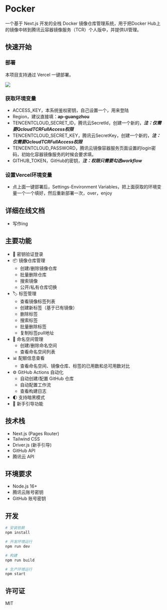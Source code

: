# Pocker

一个基于 Next.js 开发的全栈 Docker 镜像仓库管理系统，用于把Docker Hub上的镜像中转到腾讯云容器镜像服务（TCR）个人版中，并提供UI管理。

## 快速开始
### 部署

本项目支持通过 Vercel 一键部署。

[![](https://vercel.com/button)](https://vercel.com/new/clone?s=https%3A%2F%2Fgithub.com%2Fscoful%2Fpocker&showOptionalTeamCreation=false)

### 获取环境变量

- ACCESS_KEY，本系统鉴权密钥，自己设置一个，用来登陆
- Region，建议直接填：**ap-guangzhou**
- TENCENTCLOUD_SECRET_ID，腾讯云SecretId，创建一个新的，_**注：仅需要QcloudTCRFullAccess权限**_
- TENCENTCLOUD_SECRET_KEY，腾讯云SecretKey，创建一个新的，_**注：仅需要QcloudTCRFullAccess权限**_
- TENCENTCLOUD_PASSWORD，腾讯云镜像容器服务页面设置的login密码，初始化容器镜像服务的时候会要求填。
- GITHUB_TOKEN，GitHub的密钥，_**注：权限只需要勾选workflow**_

### 设置Vercel环境变量
- 点上面一键部署后，Settings-Environment Variables，把上面获取的环境变量一个一个填好，然后重新部署一次，over，enjoy

## 详细在线文档
- 写作ing

## 主要功能

- 🔐 密钥验证登录
- 📦 镜像仓库管理
    - 创建/删除镜像仓库
    - 批量删除仓库
    - 搜索镜像
    - 公开/私有仓库切换
- 🏷️ 标签管理
    - 查看镜像标签列表
    - 创建新标签（基于已有镜像）
    - 删除标签
    - 搜索标签
    - 批量删除标签
    - 复制标签pull地址
- 👥 命名空间管理
    - 创建/删除命名空间
    - 查看命名空间列表
- 📊 配额信息查看
  - 查看命名空间、镜像仓库、标签的已用数和总可用数对比
- ⚙️ GitHub Actions 自动化
    - 自动创建/配置 GitHub 仓库
    - 自动配置工作流
    - 查看构建日志
- 🌓 支持暗黑模式
- 🎯 新手引导功能

## 技术栈

- Next.js (Pages Router)
- Tailwind CSS
- Driver.js (新手引导)
- GitHub API
- 腾讯云 API

## 环境要求

- Node.js 16+
- 腾讯云账号密钥
- GitHub 账号密钥

## 开发

```bash
# 安装依赖
npm install

# 开发环境运行
npm run dev

# 构建
npm run build

# 生产环境运行
npm start
```

## 许可证

MIT
